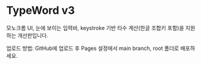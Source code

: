# TypeWord v3

모노크롬 UI, 눈에 보이는 입력바, keystroke 기반 타수 계산(한글 조합키 포함)을 지원하는 개선판입니다.

업로드 방법: GitHub에 업로드 후 Pages 설정에서 main branch, root 폴더로 배포하세요.
